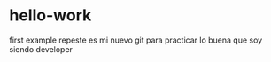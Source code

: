 # hello-work
first example repeste es mi nuevo git para practicar lo buena que soy siendo developer
